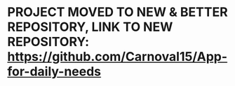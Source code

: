 # PROJECT MOVED TO NEW & BETTER REPOSITORY, LINK TO NEW REPOSITORY: https://github.com/Carnoval15/App-for-daily-needs

